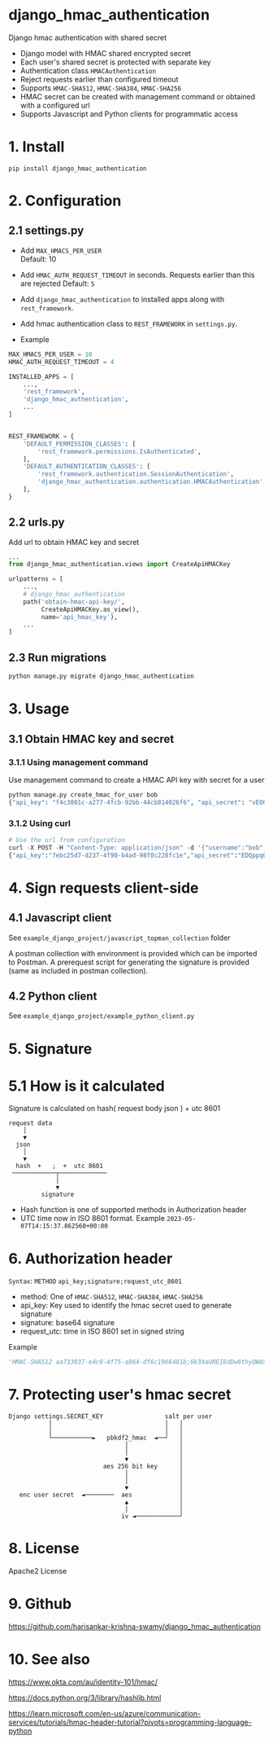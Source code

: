 # django_hmac_authentication
Django hmac authentication with shared secret

* Django model with HMAC shared encrypted secret
* Each user's shared secret is protected with separate key
* Authentication class `HMACAuthentication` 
* Reject requests earlier than configured timeout
* Supports `HMAC-SHA512`, `HMAC-SHA384`, `HMAC-SHA256`
* HMAC secret can be created with management command or obtained with a configured url
* Supports Javascript and Python clients for programmatic access

# 1. Install
`pip install django_hmac_authentication`

# 2. Configuration

## 2.1 settings.py

* Add `MAX_HMACS_PER_USER`  
  Default: 10  
* Add `HMAC_AUTH_REQUEST_TIMEOUT` in seconds. Requests earlier than this are rejected
  Default: `5`
* Add `django_hmac_authentication` to installed apps along with `rest_framework`.
* Add hmac authentication class to `REST_FRAMEWORK` in `settings.py`. 

* Example
```python
MAX_HMACS_PER_USER = 10
HMAC_AUTH_REQUEST_TIMEOUT = 4

INSTALLED_APPS = [
    ...,
    'rest_framework',
    'django_hmac_authentication',
    ...
]


REST_FRAMEWORK = {
    'DEFAULT_PERMISSION_CLASSES': [
        'rest_framework.permissions.IsAuthenticated',
    ],
    'DEFAULT_AUTHENTICATION_CLASSES': [
        'rest_framework.authentication.SessionAuthentication',
        'django_hmac_authentication.authentication.HMACAuthentication',
    ],
}
```

## 2.2 urls.py
Add url to obtain HMAC key and secret 
```python
...
from django_hmac_authentication.views import CreateApiHMACKey

urlpatterns = [
    ...,
    # django_hmac_authentication
    path('obtain-hmac-api-key/', 
         CreateApiHMACKey.as_view(), 
         name='api_hmac_key'),
    ...
]
```
## 2.3 Run migrations 

```python
python manage.py migrate django_hmac_authentication
```
# 3. Usage

## 3.1 Obtain HMAC key and secret 

### 3.1.1 Using management command
Use management command to create a HMAC API key with secret for a user
```python
python manage.py create_hmac_for_user bob
{"api_key": "f4c3801c-a277-4fcb-92bb-44cb814026f6", "api_secret": "vEOQRdvaK4jyeLKGNP9oqpYTUvt/GZWbGG6iNmnDh8c=", "message": "These credentials will be lost forever if not stored now"}
```

### 3.1.2 Using curl
```python
# Use the url from configuration
curl -X POST -H "Content-Type: application/json" -d '{"username":"bob", "password":"bobspassword"}' http://127.0.0.1:8000/obtain-hmac-api-key/ 
{"api_key":"7ebc25d7-d237-4f90-b4ad-98f0c228fc1e","api_secret":"EDQppq0B3rIxvaA7PyPUHPF6kiXTnnbvnMiZDzYFSRA=","message":"These credentials will be lost forever if not stored now"}
```

# 4. Sign requests client-side

## 4.1 Javascript client
See `example_django_project/javascript_topman_collection` folder

A postman collection with environment is provided which can be imported to Postman.
A prerequest script for generating the signature is provided (same as included in postman collection).

## 4.2 Python client
See `example_django_project/example_python_client.py`

# 5. Signature

# 5.1 How is it calculated

Signature is calculated on hash( request body json ) + utc 8601

```text
request data
    │
    ▼
  json
    │
    ▼
  hash  +   ;  +  utc 8601
 ────────────┬─────────────
             │
             ▼
         signature
```

* Hash function is one of supported methods in Authorization header
* UTC time now in ISO 8601 format. Example `2023-05-07T14:15:37.862560+00:00`

# 6. Authorization header

`Syntax`: `METHOD` `api_key;signature;request_utc_8601`

* method: One of `HMAC-SHA512`, `HMAC-SHA384`, `HMAC-SHA256`
* api_key: Key used to identify the hmac secret used to generate signature
* signature: base64 signature
* request_utc: time in ISO 8601 set in signed string

Example
```python
'HMAC-SHA512 aa733037-e4c0-4f75-a864-df6c1966481b;6k3XaUREI6dDw6thyQWASJjzjsx1M7GOZAglguv0OElpRue1+gb7CK2n3JpzJGz9VcREw2y3rIW5zoZYEUY+0w==;2023-05-07T14:15:37.862560+00:00'
```
# 7. Protecting user's hmac secret
```text
Django settings.SECRET_KEY                 salt per user
           │                               │   │
           │                               │   │
           └───────────►   pbkdf2_hmac  ◄──┘   │
                                │              │
                                │              │
                                ▼              │
                          aes 256 bit key      │
                                │              │
                                │              │
                                ▼              │
   enc user secret  ◄────────  aes             │
                                ▲              │
                                │              │
                               iv ◄────────────┘
```
# 8. License
Apache2 License

# 9. Github
https://github.com/harisankar-krishna-swamy/django_hmac_authentication

# 10. See also
https://www.okta.com/au/identity-101/hmac/

https://docs.python.org/3/library/hashlib.html

https://learn.microsoft.com/en-us/azure/communication-services/tutorials/hmac-header-tutorial?pivots=programming-language-python

